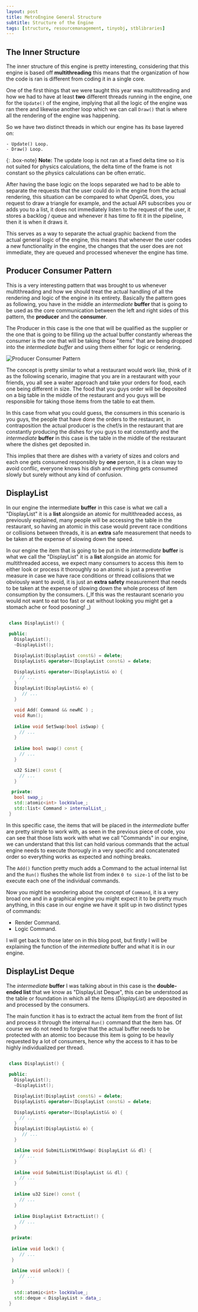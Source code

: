 ```yaml
---
layout: post
title: MetroEngine General Structure
subtitle: Structure of the Engine
tags: [structure, resourcemanagement, tinyobj, stblibraries]
---
```



## The Inner Structure

  The inner structure of this engine is pretty interesting, considering that this engine is based off **multithreading** this means that the organization of how the code is ran is different from coding it in a single core.

  One of the first things that we were taught this year was multithreading and how we had to have at least **two** different threads running in the engine, one for the ```Update()``` of the engine, implying that all the logic of the engine was ran there and likewise another loop which we can call ```Draw()``` that is where all the rendering of the engine was happening.

  So we have two distinct threads in which our engine has its base layered on:
  
    - Update() Loop.
    - Draw() Loop.

 {: .box-note}
**Note:** The update loop is not ran at a fixed delta time so it is not suited for physics calculations, the delta time of the frame is not constant so the physics calculations can be often erratic.

  After having the base logic on the loops separated we had to be able to separate the requests that the user could do in the engine from the actual rendering, this situation can be compared to what OpenGL does, you request to draw a triangle for example, and the actual API subscribes you or adds you to a list, it does not immediately listen to the request of the user, it stores a backlog / queue and whenever it has time to fit it in the pipeline, then it is when it draws it. 

  This serves as a way to separate the actual graphic backend from the actual general logic of the engine, this means that whenever the user codes a new functionality in the engine, the changes that the user does are not immediate, they are queued and processed whenever the engine has time.

## Producer Consumer Pattern

  This is a very interesting pattern that was brought to us whenever multithreading and how we should treat the actual handling of all the rendering and logic of the engine in its entirety. Basically the pattern goes as following, you have in the middle an _intermediate_ **buffer** that is going to be used as the core communication between the left and right sides of this pattern, the **producer** and the **consumer**.

  The Producer in this case is the one that will be qualified as the supplier or the one that is going to be filling up the actual buffer constantly whereas the consumer is the one that will be taking those "items" that are being dropped into the _intermediate buffer_ and using them either for logic or rendering.

  ![Producer Consumer Pattern](http://1.bp.blogspot.com/-ve5pbciTlBQ/UR1fzTt_BoI/AAAAAAAAAs0/jk6P3ce1fpE/s1600/Screen+Shot+2013-02-14+at+22.05.37.png)

  The concept is pretty similar to what a restaurant would work like, think of it as the following scenario, imagine that you are in a restaurant with your friends, you all see a waiter approach and take your orders for food, each one being different in size. The food that you guys order will be deposited on a big table in the middle of the restaurant and you guys will be responsible for taking those items from the table to eat them.

  In this case from what you could guess, the consumers in this scenario is you guys, the people that have done the orders to the restaurant, in contraposition the actual producer is the chef/s in the restaurant that are constantly producing the dishes for you guys to eat constantly and the _intermediate_ **buffer** in this case is the table in the middle of the restaurant where the dishes get deposited in.

  This implies that there are dishes with a variety of sizes and colors and each one gets consumed responsibly by **one** person, it is a clean way to avoid conflic, everyone knows his dish and everything gets consumed slowly but surely without any kind of confusion.

## DisplayList

 In our engine the intermediate **buffer** in this case is what we call a "DisplayList" it is a **list** alongside an atomic for multithreaded access, as previously explained, many people will be accessing the table in the restaurant, so having an atomic in this case would prevent race conditions or collisions between threads, it is an **extra** safe measurement that needs to be taken at the expense of slowing down the speed.

  In our engine the item that is going to be put in the _intermediate_ **buffer** is what we call the "DisplayList" it is a **list** alongside an atomic for multithreaded access, we expect many consumers to access this item to either look or process it thoroughly so an atomic is just a preventive measure in case we have race conditions or thread collisions that we obviously want to avoid, it is just an **extra safety** measurement that needs to be taken at the expense of slowing down the whole process of item consumption by the consumers. (_If this was the restaurant scenario you would not want to eat too fast or eat without looking you might get a stomach ache or food posoning! _)

 ```cpp

  class DisplayList() {
    
  public:
    DisplayList();
    ~DisplayList();

    DisplayList(DisplayList const&) = delete;
    DisplayList& operator=(DisplayList const&) = delete;

    DisplayList& operator=(DisplayList&& o) {
      // ...
    }
    DisplayList(DisplayList&& o) {
       // ...
    }

    void Add( Command && newRC ) ;
    void Run();
    
    inline void SetSwap(bool isSwap) {
      // ...
    }
    
    inline bool swap() const {
      // ...
    }

    u32 Size() const {
      // ...
    }    

   private:
    bool swap_;
    std::atomic<int> lockValue_;
    std::list< Command > internalList_;
  }


```

  In this specific case, the items that will be placed in the _intermediate_ buffer are pretty simple to work with, as seen in the previous piece of code, you can see that those lists work with what we call "Commands" in our engine, we can understand that this list can hold various commands that the actual engine needs to execute thorougly in a very specific and concatenated order so everything works as expected and nothing breaks.

  The `Add()` function pretty much adds a Command to the actual internal list and the `Run()` flushes the whole list from index `0 to size-1` of the list to be execute each one of the individual commands. 

  Now you might be wondering about the concept of `Command`, it is a very broad one and in a graphical engine you might expect it to be pretty much anything, in this case in our engine we have it split up in two distinct types of commands:

  - Render Command.
  - Logic Command.

  I will get back to those later on in this blog post, but firstly I will be explaining the function of the _intermediate_ buffer and what it is in our engine.
  

## DisplayList Deque

  The _intermediate_ **buffer** I was talking about in this case is the **double-ended list** that we know as "DisplayList Deque", this can be understood as the table or foundation in which all the items (_DisplayList_) are deposited in and processed by the consumers. 

  The main function it has is to extract the actual item from the front of list and process it through the internal `Run()` command that the item has. Of course we do not need to forgive that the actual buffer needs to be protected with an atomic too because this item is going to be heavily requested by a lot of consumers, hence why the access to it has to be highly individualized per thread.

 ```cpp

  class DisplayList() {
    
  public:
    DisplayList();
    ~DisplayList();

    DisplayList(DisplayList const&) = delete;
    DisplayList& operator=(DisplayList const&) = delete;

    DisplayList& operator=(DisplayList&& o) {
      // ...
    }
    DisplayList(DisplayList&& o) {
       // ...
    }

    inline void SubmitListWithSwap( DisplayList && dl) {
      // ...
    }
    
    inline void SubmitList(DisplayList && dl) {
      // ...
    }

    inline u32 Size() const {
      // ...
    }
    
    inline DisplayList ExtractList() {
      // ...
    }

   private:
   
   inline void lock() {
      // ...
   }

   inline void unlock() {
      // ...
   }
   
    std::atomic<int> lockValue_;
    std::deque < DisplayList > data_;
  }


```
 


